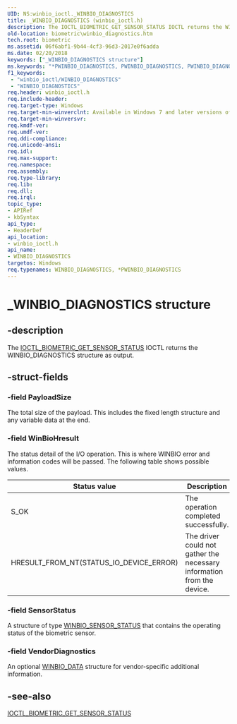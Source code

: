 ```yaml
---
UID: NS:winbio_ioctl._WINBIO_DIAGNOSTICS
title: _WINBIO_DIAGNOSTICS (winbio_ioctl.h)
description: The IOCTL_BIOMETRIC_GET_SENSOR_STATUS IOCTL returns the WINBIO_DIAGNOSTICS structure as output.
old-location: biometric\winbio_diagnostics.htm
tech.root: biometric
ms.assetid: 06f6abf1-9b44-4cf3-96d3-2017e0f6adda
ms.date: 02/20/2018
keywords: ["_WINBIO_DIAGNOSTICS structure"]
ms.keywords: "*PWINBIO_DIAGNOSTICS, PWINBIO_DIAGNOSTICS, PWINBIO_DIAGNOSTICS structure pointer [Biometric Devices], WINBIO_DIAGNOSTICS, WINBIO_DIAGNOSTICS structure [Biometric Devices], _WINBIO_DIAGNOSTICS, biometric.winbio_diagnostics, biometric_ref_eca83e57-bec6-4d83-8596-978b73eed6de.xml, winbio_ioctl/PWINBIO_DIAGNOSTICS, winbio_ioctl/WINBIO_DIAGNOSTICS"
f1_keywords:
 - "winbio_ioctl/WINBIO_DIAGNOSTICS"
 - "WINBIO_DIAGNOSTICS"
req.header: winbio_ioctl.h
req.include-header: 
req.target-type: Windows
req.target-min-winverclnt: Available in Windows 7 and later versions of Windows.
req.target-min-winversvr: 
req.kmdf-ver: 
req.umdf-ver: 
req.ddi-compliance: 
req.unicode-ansi: 
req.idl: 
req.max-support: 
req.namespace: 
req.assembly: 
req.type-library: 
req.lib: 
req.dll: 
req.irql: 
topic_type:
- APIRef
- kbSyntax
api_type:
- HeaderDef
api_location:
- winbio_ioctl.h
api_name:
- WINBIO_DIAGNOSTICS
targetos: Windows
req.typenames: WINBIO_DIAGNOSTICS, *PWINBIO_DIAGNOSTICS
---
```


# _WINBIO_DIAGNOSTICS structure


## -description


The <a href="https://docs.microsoft.com/windows-hardware/drivers/ddi/winbio_ioctl/ni-winbio_ioctl-ioctl_biometric_get_sensor_status">IOCTL_BIOMETRIC_GET_SENSOR_STATUS</a> IOCTL returns the WINBIO_DIAGNOSTICS structure as output.


## -struct-fields

### -field PayloadSize

The total size of the payload.  This includes the fixed length structure and any variable data at the end.

### -field WinBioHresult

The status detail of the I/O operation.  This is where WINBIO error and information codes will be passed. The following table shows possible values.

|Status value|Description|
|--- |--- |
|S_OK|The operation completed successfully.|
|HRESULT_FROM_NT(STATUS_IO_DEVICE_ERROR)|The driver could not gather the necessary information from the device.|

### -field SensorStatus

A structure of type <a href="https://docs.microsoft.com/windows-hardware/drivers/ddi/winbio_ioctl/ns-winbio_ioctl-_winbio_capture_data">WINBIO_SENSOR_STATUS</a> that contains the operating status of the biometric sensor.

### -field VendorDiagnostics

An optional <a href="https://docs.microsoft.com/windows-hardware/drivers/ddi/winbio_ioctl/ns-winbio_ioctl-_winbio_data">WINBIO_DATA</a> structure for vendor-specific additional information.

## -see-also




<a href="https://docs.microsoft.com/windows-hardware/drivers/ddi/winbio_ioctl/ni-winbio_ioctl-ioctl_biometric_get_sensor_status">IOCTL_BIOMETRIC_GET_SENSOR_STATUS</a>
 

 

